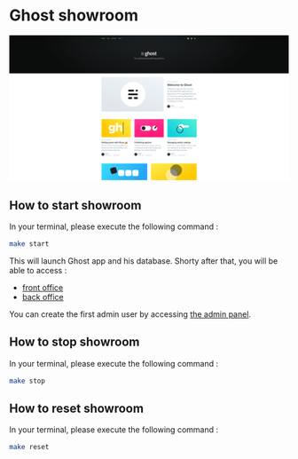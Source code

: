 # Ghost showroom

![ghost preview](docs/ghost.png)

## How to start showroom

In your terminal, please execute the following command :

```bash
make start
```

This will launch Ghost app and his database. Shorty after that, you will be able to access :

- [front office](http://localhost:8080)
- [back office](http://localhost:8080/ghost)

You can create the first admin user by accessing [the admin panel](http://localhost:8080/ghost).

## How to stop showroom

In your terminal, please execute the following command :

```bash
make stop
```

## How to reset showroom

In your terminal, please execute the following command :

```bash
make reset
```
